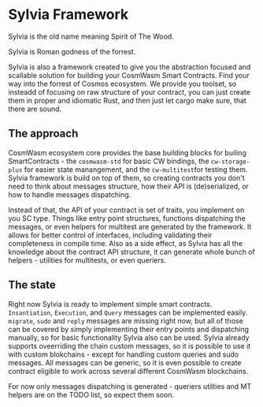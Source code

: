 # Sylvia Framework

Sylvia is the old name meaning Spirit of The Wood.

Sylvia is Roman godness of the forrest.

Sylvia is also a framework created to give you the abstraction
focused and scallable solution for building your CosmWasm Smart Contracts.
Find your way into the forrest of Cosmos ecosystem. We provide you toolset,
so insteadd of focusing on raw structure of your contract, you can just
create them in proper and idiomatic Rust, and then just let cargo make sure,
that there are sound.

## The approach

CosmWasm ecosystem core provides the base building blocks for builing SmartContracts -
the `cosmwasm-std` for basic CW bindings, the `cw-storage-plus` for easier state
manangement, and the `cw-multitest`for testing them. Sylvia framework is build on top
of them, so creating contracts you don't need to think about messages structure,
how their API is (de)serialized, or how to handle messages dispatching.

Instead of that, the API of your contract is set of traits, you implement on you
SC type. Things like entry point structures, functions dispatching the messages, or
even helpers for multitest are generated by the framework. It allows for better control
of interfaces, including validating their completeness in compile time. Also as a side
effect, as Sylvia has all the knowledge about the contract API structure, it can
generate whole bunch of helpers - utilities for multitests, or even queriers.

## The state

Right now Sylvia is ready to implement simple smart contracts. `Insantiation`, `Execution`, and
`Query` messages can be implemented easily. `migrate`, `sudo` and `reply` messages are missing
right now, but all of those can be covered by simply implementing their entry points and
dispatching manually, so for basic functionality Sylvia also can be used. Sylvia already
supports oveerriding the chain custom messages, so it is possible to use it with custom blokchains -
except for handling custom queries and sudo messages. All messages can be generic, so it is even
possible to create contract eligible to work across several different CosmWasm blockchains.

For now only messages dispatching is generated - queriers utilties and MT helpers are on the
TODO list, so expect them soon.
